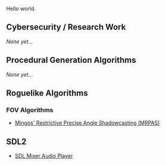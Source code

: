 Hello world.

## Cybersecurity / Research Work
*None yet...*
## Procedural Generation Algorithms
*None yet...*
## Roguelike Algorithms
### FOV Algorithms
- [Mingos' Restrictive Precise Angle Shadowcasting (MRPAS)](https://github.com/ZombiePointer/MRPAS-FOV-Algorithm)
## SDL2
- [SDL Mixer Audio Player](https://github.com/ZombiePointer/SDL-Audio-Player)
